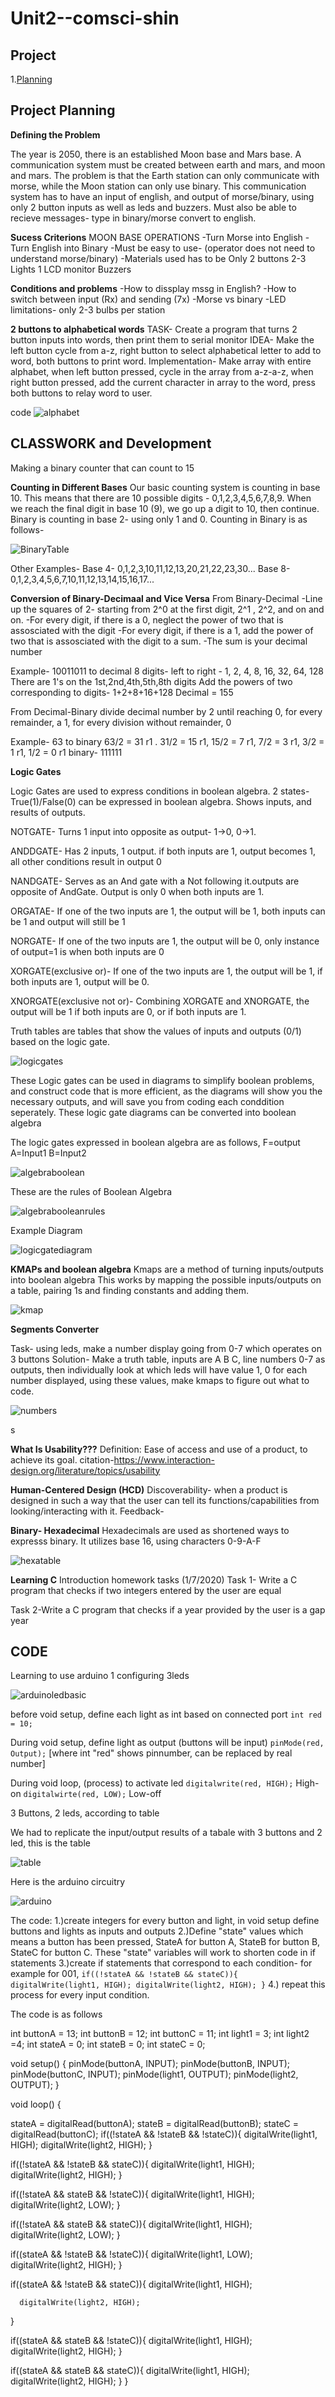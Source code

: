 # Unit2--comsci-shin

**Project**
----------------
1.[Planning](#planning)

**Project Planning** 
------------------
**Defining the Problem**

The year is 2050, there is an established Moon base and Mars base.
A communication system must be created between earth and mars, and moon and mars. 
The problem is that the Earth station can only communicate with morse, while the Moon station can only use binary. 
This communication system has to have an input of english, and output of morse/binary, using only 2 button inputs as well as leds and buzzers. 
Must also be able to recieve messages- type in binary/morse convert to english.

**Sucess Criterions**
MOON BASE OPERATIONS
-Turn Morse into English
-Turn English into Binary
-Must be easy to use- (operator does not need to understand morse/binary)
-Materials used has to be
Only 2 buttons
2-3 Lights
1 LCD monitor
Buzzers


**Conditions and problems**
-How to dissplay mssg in English?
-How to switch between input (Rx) and sending (7x)
-Morse vs binary
-LED limitations- only 2-3 bulbs per station

**2 buttons to alphabetical words**
TASK- Create a program that turns 2 button inputs into words, then print them to serial monitor
IDEA- Make the left button cycle from a-z, right button to select alphabetical letter to add to word, both buttons to print word.
Implementation- Make array with entire alphabet, when left button pressed, cycle in the array from a-z-a-z, when right button pressed, add the current character in array to the word, press both buttons to relay word to user.

code 
![alphabet](Alphabet.png)

**CLASSWORK and Development**
---------------
Making a binary counter that can count to 15

**Counting in Different Bases**
Our basic counting system is counting in base 10. This means that there are 10 possible digits - 0,1,2,3,4,5,6,7,8,9. When we reach the final digit in base 10 (9), we go up a digit to 10, then continue. Binary is counting in base 2- using only 1 and 0.
Counting in Binary is as follows-


![BinaryTable](binarycountingtable.png)

Other Examples-
Base 4- 0,1,2,3,10,11,12,13,20,21,22,23,30...
Base 8- 0,1,2,3,4,5,6,7,10,11,12,13,14,15,16,17...

**Conversion of Binary-Decimaal and Vice Versa**
From Binary-Decimal
-Line up the squares of 2- starting from 2^0 at the first digit, 2^1 , 2^2, and on and on.
-For every digit, if there is a 0, neglect the power of two that is assosciated with the digit
-For every digit, if there is a 1, add the power of two that is assosciated with the digit to a sum.
-The sum is your decimal number

Example- 10011011 to decimal
8 digits- left to right - 1, 2, 4, 8, 16, 32, 64, 128
There are 1's on the 1st,2nd,4th,5th,8th digits
Add the powers of two corresponding to digits- 1+2+8+16+128
Decimal = 155

From Decimal-Binary
divide decimal number by 2 until reaching 0, for every remainder, a 1, for every division without remainder, 0

Example- 63 to binary
63/2 = 31 r1 . 31/2 = 15 r1, 15/2 = 7 r1, 7/2 = 3 r1, 3/2 = 1 r1, 1/2 = 0 r1
binary- 111111

**Logic Gates**

Logic Gates are used to express conditions in boolean algebra.
2 states- True(1)/False(0) can be expressed in boolean algebra.
Shows inputs, and results of outputs.

NOTGATE- Turns 1 input into opposite as output- 1->0, 0->1.

ANDDGATE- Has 2 inputs, 1 output. if both inputs are 1, output becomes 1, all other conditions result in output 0

NANDGATE- Serves as an And gate with a Not following it.outputs are opposite of AndGate. Output is only 0 when both inputs are 1.

ORGATAE- If one of the two inputs are 1, the output will be 1, both inputs can be 1 and output will still be 1

NORGATE- If one of the two inputs are 1, the output will be 0, only instance of  output=1 is when both inputs are 0

XORGATE(exclusive or)- If one of the two inputs are 1, the  output will be 1, if both inputs are 1, output will be 0.

XNORGATE(exclusive not or)- Combining XORGATE and XNORGATE, the output will be 1 if both inputs are 0, or if both inputs are 1.

Truth tables are tables that show the values of inputs and outputs (0/1) based on the logic gate.


![logicgates](logicgates.jpg)


These Logic gates can be used in diagrams to simplify boolean problems, and construct code that is more efficient, as the diagrams will show you the necessary outputs, and will save you from coding each conddition seperately.
These logic gate diagrams can be converted into boolean algebra

The logic gates expressed in boolean algebra are as follows, 
F=output
A=Input1 B=Input2

![algebraboolean](algebraboolean.jpg)

These are the rules of Boolean Algebra

![algebrabooleanrules](algebrabooleanrules.gif)


Example Diagram

![logicgatediagram](Logicgatediagram.jpg)

**KMAPs and boolean algebra**
Kmaps are a method of turning inputs/outputs into boolean algebra
This works by mapping the possible inputs/outputs on a table, pairing 1s and finding constants and adding them.

![kmap](kmap.jpg)


**Segments Converter**

Task- using leds, make a number display going from 0-7 which operates on 3 buttons
Solution- Make a truth table, inputs are A B C, line numbers 0-7 as outputs, then individually look at which leds will have value 1, 0 for each number displayed, using these values, make kmaps to figure out what to code.

![numbers](numbers.jpg)


s


**What Is Usability???**
Definition: Ease of access and use of a product, to achieve its goal.
citation-https://www.interaction-design.org/literature/topics/usability

**Human-Centered Design (HCD)**
Discoverability- when a product is designed in such a way that the user can tell its functions/capabilities from looking/interacting with it.
Feedback- 

**Binary- Hexadecimal**
Hexadecimals are used as shortened ways to expresss binary.
It utilizes base 16, using characters 0-9-A-F




![hexatable](hexadecimal.png)

**Learning C**
Introduction homework tasks (1/7/2020)
 Task 1- Write a C program that checks if two integers entered by the user are equal

Task 2-Write a C program that checks if a year provided by the user is a gap year



**CODE**
----------
Learning to use arduino
1 configuring 3leds 

![arduinoledbasic](basicled.png)

before void setup,
define each light as int based on connected port
``int red = 10;``

During void setup,
define light as output (buttons will be input)
``pinMode(red, Output);`` [where int "red" shows pinnumber, can be replaced by real number]

During void loop, (process)
to activate led 
``digitalwrite(red, HIGH);``
High-on
``digitalwirte(red, LOW);``
Low-off

3 Buttons, 2 leds, according to table

We had to replicate the input/output results of a tabale with 3 buttons and 2 led, this is the table

![table](table.png)

Here is the arduino circuitry

![arduino](tablearduino.png)


The code:
1.)create integers for every button and light, in void setup define buttons and lights as inputs and outputs
2.)Define "state" values which means a button has been pressed, StateA for button  A, StateB for button B, StateC for button C. These "state" variables will work to shorten code in if statements
3.)create if statements that correspond to each condition- for example for 001, ``if((!stateA && !stateB && stateC)){ digitalWrite(light1, HIGH); digitalWrite(light2, HIGH); }``
4.) repeat this process for every input condition.

The code is as follows


int buttonA = 13;
int buttonB = 12;
int buttonC = 11;
int light1 = 3;
int light2 =4;
int stateA = 0;
int stateB = 0;
int stateC = 0;



void setup()
{
  pinMode(buttonA, INPUT);
  pinMode(buttonB, INPUT);
  pinMode(buttonC, INPUT);
  pinMode(light1, OUTPUT);
  pinMode(light2, OUTPUT);
}


void loop()
{
  
  stateA = digitalRead(buttonA);
  stateB = digitalRead(buttonB);
  stateC = digitalRead(buttonC);
  if((!stateA && !stateB && !stateC)){
    digitalWrite(light1, HIGH);
 digitalWrite(light2, HIGH);
}

if((!stateA && !stateB && stateC)){
    digitalWrite(light1, HIGH);
  digitalWrite(light2, HIGH);
}



if((!stateA && stateB && !stateC)){
    digitalWrite(light1, HIGH);
  digitalWrite(light2, LOW);
}


if((!stateA && stateB && stateC)){
    digitalWrite(light1, HIGH);
  digitalWrite(light2, LOW);
}

if((stateA && !stateB && !stateC)){
    digitalWrite(light1, LOW);
  digitalWrite(light2, HIGH);
}

if((stateA && !stateB && stateC)){
    digitalWrite(light1, HIGH);
  
      digitalWrite(light2, HIGH);
}

 if((stateA && stateB && !stateC)){
    digitalWrite(light1, HIGH);
    digitalWrite(light2, HIGH);
} 
  
  if((stateA && stateB && stateC)){
    digitalWrite(light1, HIGH);
    digitalWrite(light2, HIGH);
}
}



